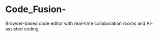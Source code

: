 # Code_Fusion-
Browser-based code editor with real-time collaboration rooms and AI-assisted coding.
